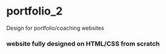 # portfolio_2
Design for portfolio/coaching websites
### website fully designed on HTML/CSS from scratch
